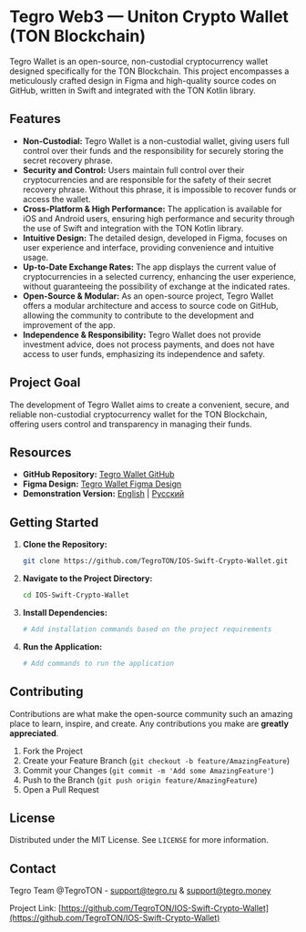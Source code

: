 
# Tegro Web3 — Uniton Crypto Wallet (TON Blockchain)

Tegro Wallet is an open-source, non-custodial cryptocurrency wallet designed specifically for the TON Blockchain. This project encompasses a meticulously crafted design in Figma and high-quality source codes on GitHub, written in Swift and integrated with the TON Kotlin library.

## Features

- **Non-Custodial:** Tegro Wallet is a non-custodial wallet, giving users full control over their funds and the responsibility for securely storing the secret recovery phrase.
- **Security and Control:** Users maintain full control over their cryptocurrencies and are responsible for the safety of their secret recovery phrase. Without this phrase, it is impossible to recover funds or access the wallet.
- **Cross-Platform & High Performance:** The application is available for iOS and Android users, ensuring high performance and security through the use of Swift and integration with the TON Kotlin library.
- **Intuitive Design:** The detailed design, developed in Figma, focuses on user experience and interface, providing convenience and intuitive usage.
- **Up-to-Date Exchange Rates:** The app displays the current value of cryptocurrencies in a selected currency, enhancing the user experience, without guaranteeing the possibility of exchange at the indicated rates.
- **Open-Source & Modular:** As an open-source project, Tegro Wallet offers a modular architecture and access to source code on GitHub, allowing the community to contribute to the development and improvement of the app.
- **Independence & Responsibility:** Tegro Wallet does not provide investment advice, does not process payments, and does not have access to user funds, emphasizing its independence and safety.

## Project Goal

The development of Tegro Wallet aims to create a convenient, secure, and reliable non-custodial cryptocurrency wallet for the TON Blockchain, offering users control and transparency in managing their funds.

## Resources

- **GitHub Repository:** [Tegro Wallet GitHub](https://github.com/TegroTON/IOS-Swift-Crypto-Wallet)
- **Figma Design:** [Tegro Wallet Figma Design](https://www.figma.com/@toncoin)
- **Demonstration Version:** [English](https://tgrtoken.com/wallet/) | [Русский](https://tegro.ru/wallet/)

## Getting Started

1. **Clone the Repository:**
   ```sh
   git clone https://github.com/TegroTON/IOS-Swift-Crypto-Wallet.git
   ```

2. **Navigate to the Project Directory:**
   ```sh
   cd IOS-Swift-Crypto-Wallet
   ```

3. **Install Dependencies:**
   ```sh
   # Add installation commands based on the project requirements
   ```

4. **Run the Application:**
   ```sh
   # Add commands to run the application
   ```

## Contributing

Contributions are what make the open-source community such an amazing place to learn, inspire, and create. Any contributions you make are **greatly appreciated**.

1. Fork the Project
2. Create your Feature Branch (`git checkout -b feature/AmazingFeature`)
3. Commit your Changes (`git commit -m 'Add some AmazingFeature'`)
4. Push to the Branch (`git push origin feature/AmazingFeature`)
5. Open a Pull Request

## License

Distributed under the MIT License. See `LICENSE` for more information.

## Contact

Tegro Team @TegroTON - support@tegro.ru & support@tegro.money

Project Link: [https://github.com/TegroTON/IOS-Swift-Crypto-Wallet](https://github.com/TegroTON/IOS-Swift-Crypto-Wallet)
